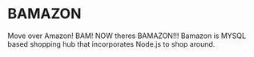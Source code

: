 # BAMAZON
Move over Amazon! BAM! NOW theres BAMAZON!!! Bamazon  is MYSQL based shopping hub that incorporates Node.js to shop around.  
